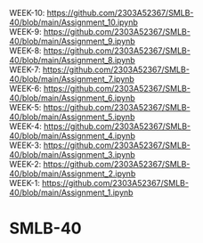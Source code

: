 WEEK-10: https://github.com/2303A52367/SMLB-40/blob/main/Assignment_10.ipynb                  
WEEK-9:  https://github.com/2303A52367/SMLB-40/blob/main/Assignment_9.ipynb                     
WEEK-8:  https://github.com/2303A52367/SMLB-40/blob/main/Assignment_8.ipynb                      
WEEK-7:  https://github.com/2303A52367/SMLB-40/blob/main/Assignment_7.ipynb                 
WEEK-6:  https://github.com/2303A52367/SMLB-40/blob/main/Assignment_6.ipynb                     
WEEK-5:  https://github.com/2303A52367/SMLB-40/blob/main/Assignment_5.ipynb               
WEEK-4:  https://github.com/2303A52367/SMLB-40/blob/main/Assignment_4.ipynb                        
WEEK-3:  https://github.com/2303A52367/SMLB-40/blob/main/Assignment_3.ipynb            
WEEK-2:  https://github.com/2303A52367/SMLB-40/blob/main/Assignment_2.ipynb          
WEEK-1:  https://github.com/2303A52367/SMLB-40/blob/main/Assignment_1.ipynb                              
# SMLB-40
